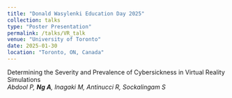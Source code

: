 ```yaml
---
title: "Donald Wasylenki Education Day 2025"
collection: talks
type: "Poster Presentation"
permalink: /talks/VR_talk
venue: "University of Toronto"
date: 2025-01-30
location: "Toronto, ON, Canada"
---
```

Determining the Severity and Prevalence of Cybersickness in Virtual Reality Simulations
<br>*Abdool P, **Ng A**, Inagaki M, Antinucci R, Sockalingam S*

